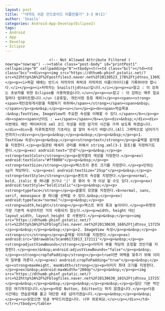 ```yaml
---
layout: post
title: '"아마도 쉬운 안드로이드 어플만들기" 3-3 뷰(2)'
author: 'Snails'
categories: Android-App-Develop(Eclipse2)
tags:
- Android
- App
- Develop
- Eclipse
---
```



<script> location.href='https://cafe.naver.com/develoid/270084' ; </script>


















						<!-- Not Allowed Attribute Filtered ( nowrap="nowrap") --><table class="post-body" id="printPost1" cellspacing="0" cellpadding="0"><tbody><tr><td class="bcl"></td><td class="bcc"><div><p><img src="https://dthumb-phinf.pstatic.net/?src=%22http%3A%2F%2Fpostfiles3.naver.net%2F20130523_178%2Ftjdtnsu_1369283538974akCh1_JPEG%2Fand.jpg%3Ftype%3Dw2%22&amp;type=cafe_wa740"></p><p><i>퍼갈 때에는 반드시 저작자의 허락과 저작자의 이름(아이디)를 기록하어야 합니다.</i></p><p><i>저작자는 Snails(tjdtnsu)입니다.</i></p><p><u>참고 : 이 강좌는 초보자를 위한 Eclipse를 사용하였습니다.</u></p><p><u>참고 : 이 강좌는 매주 일요일마다 업데이트합니다.</u> (공휴일, 개인사정 등등 제외)</p><p><span><strong><span>개인강좌게시판을 득템하기 위하여</span></strong></span><span>&nbsp;</span></p><p>&nbsp;</p><p><u>﻿</u></p><p><b><span>학습목표 :&nbsp;TextView, ImageView의 주요한 속성을 이해할 수 있다.</span></b></p><p><b><span><span>난이도 : ★★</span></span></b>★</p><div>&nbsp;</div><div>이번에도 메인 액티비티의 xml 코드 작성을 위한 암기의 시간을 가져 보도록 하겠습니다.</div><div>좀 지루하겠지만 기초라는 걸 알아 두시기 바랍니다.(All 그래픽으로 넘어가기 전까지)</div><p></p><p>&nbsp;</p><p>&nbsp;</p><p>&nbsp;</p><p>1. TextView 속성</p><p>&nbsp;</p><p><strong>text</strong></p><p>출력할 문자열을 지정한다.</p><p>일관된 메세지 관리를 위해서 string.xml(3-1 참조)를 지정하기도 한다.</p><p>ex) android:text="안녕"</p><p>&nbsp;</p><p><strong>textColor</strong></p><p>문자열의 색상을 지정한다.</p><p>ex) android:textColor="#ff0000"</p><p>&nbsp;</p><p><strong>textSize</strong></p><p>텍스트이 폰트 크기를 지정한다.</p><p>단위는 sp가 적당하다. </p><p>ex) android:textSize="25sp"</p><p>&nbsp;</p><p><strong>textStyle</strong></p><p>폰트의 속성을 지정한다.</p><p>normal, bold, italic 중 하나를 쓰기나 '|' 로 묶어 두 개 이상 할 수도 있다.</p><p>ex) android:textStyle="bold|italic"</p><p>&nbsp;</p><p><strong>typeface</strong></p><p>글꼴의 모양을 지정한다.<b>normal, sans, serif, monospace 중 하나를 선택할 수 있다.&nbsp;</p><p>ex) android:typeface="normal"</p><p>&nbsp;</p><p><strong>width,height</strong></p><p>텍스트 뷰의 폭과 높이이다.</p><p>위젯의 가장 기본적 속성이지만 거의 사용되지 않는다.</p><p>width, height 대신 layout_width, layout_height 로 사용된다.</p><p>&nbsp;</p><p><img src="https://dthumb-phinf.pstatic.net/?src=%22http%3A%2F%2Fblogfiles.naver.net%2F20130630_168%2Ftjdtnsu_1372563356841KToMu_PNG%2F%25C1%25A6%25B8%25F1_%25BE%25F8%25C0%25BD.png%22&amp;type=cafe_wa740"></p><p>&nbsp;</p><p>&nbsp;</p><p>2. ImageView 속성</p><p>&nbsp;</p><p><strong>src</strong></p><p>출력할 이미지를 지정한다.</p><p>ex) android:src="@drawable/Scan06172013_172111"</p><p>&nbsp;</p><p><strong>adjustViewBounds</strong></p><p>이미지 뷰를 적당히 조정할 것인가를 지정한다.</p><p>ex)&nbsp;android:adjustViewBounds="false"</p><p>&nbsp;</p><p><strong>cropToPadding</strong></p><p>true이면 여백을 맞추기 위해 이미지 일부를 자른다.</p><p>ex) android:cropToPadding="true"</p><p>&nbsp;</p><p><strong>maxHeight, maxWidth</strong></p><p>이미지 최대 크기를 지정한다.</p><p>ex)&nbsp;android:maxWidth="200dp"</p><p>&nbsp;</p><p><img src="https://dthumb-phinf.pstatic.net/?src=%22http%3A%2F%2Fblogfiles.naver.net%2F20130630_101%2Ftjdtnsu_1372576844490Pni5S_PNG%2F%25C1%25A6%25B8%25F1_%25BE%25F8%25C0%25BD.png%22&amp;type=cafe_wa740"></p><p>&nbsp;</p><p>&nbsp;</p><p>&nbsp;</p><p>&nbsp;</p><p>일단 기본 적인 것은 여기까지입니다.</p><p>따로 Button, Edittext는 하지 않겠습니다.</p><p>다음 시간에는 연습문제를 풀고 대단원 4로 넘어가겠습니다.</p><p>&nbsp;</p><p>&nbsp;</p><p><u>읽었으면 덧글 부탁드리겠습니다. 너무 외로워요.</u></p></div></td></tr></tbody></table>  
